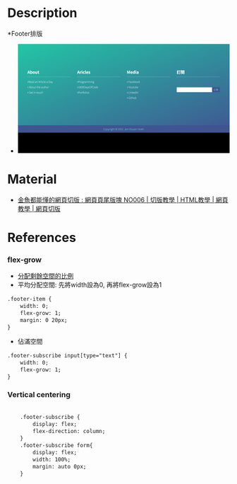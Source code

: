 # Description
*Footer排版
* ![Preview](https://raw.githubusercontent.com/JenHsuan/web-layout-practice/master/footer/preview/preview.png)

# Material
* [金魚都能懂的網頁切版 : 網頁頁尾版塊 NO006 | 切版教學 | HTML教學 | 網頁教學 | 網頁切版](https://www.youtube.com/watch?v=Y02yl_QQNv0&list=RDCMUCQfjTYYrqxPg5LJmDBUesbQ&index=3)

# References
### flex-grow
* [分配剩餘空間的比例](https://ithelp.ithome.com.tw/articles/10208741)
* 平均分配空間: 先將width設為0, 再將flex-grow設為1

```
.footer-item {
    width: 0;
    flex-grow: 1;
    margin: 0 20px;
}

```
* 佔滿空間
```
.footer-subscribe input[type="text"] {
    width: 0;
    flex-grow: 1;
}

```
### Vertical centering
```

    .footer-subscribe {
        display: flex;
        flex-direction: column;
    }
    .footer-subscribe form{
        display: flex;
        width: 100%;
        margin: auto 0px;
    }

```
